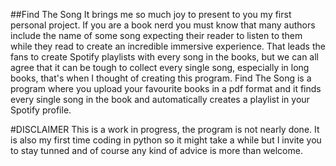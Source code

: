 ##Find The Song
It brings me so much joy to present to you my first personal project. 
If you are a book nerd you must know that many authors include the name of some song expecting their reader to listen to them while they read to create an incredible immersive experience. That leads the fans to create Spotify playlists with every song in the books, but we can all agree that it can be tough to collect every single song, especially in long books, that's when I thought of creating this program.
Find The Song is a program where you upload your favourite books in a pdf format and it finds every single song in the book and automatically creates a playlist in your Spotify profile. 

#DISCLAIMER
This is a work in progress, the program is not nearly done. It is also my first time coding in python so it might take a while but I invite you to stay tunned and of course any kind of advice is more than welcome.  
